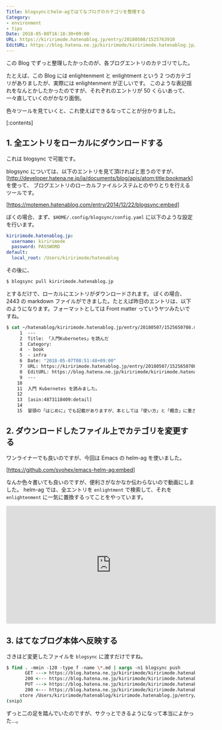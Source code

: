 ```yaml
---
Title: blogsyncとhelm-agではてなブログのカテゴリを整理する
Category:
- environment
- tips
Date: 2018-05-08T16:18:30+09:00
URL: https://kiririmode.hatenablog.jp/entry/20180508/1525763910
EditURL: https://blog.hatena.ne.jp/kiririmode/kiririmode.hatenablog.jp/atom/entry/17391345971642611015
---
```


この Blog でずっと整理したかったのが、各ブログエントリのカテゴリでした。

たとえば、この Blog には enlightenment と enlightment という 2 つのカテゴリがありましたが、実際には enlightenment が正しいです。
このような表記揺れをなんとかしたかったのですが、それぞれのエントリが 50 くらいあって、一々直していくのがかなり面倒。

色々ツールを見ていくと、これ使えばできるなってことが分かりました。

[:contents]

## 1. 全エントリをローカルにダウンロードする

これは blogsync で可能です。

blogsync については、以下のエントリを見て頂ければと思うのですが、[http://developer.hatena.ne.jp/ja/documents/blog/apis/atom:title:bookmark] を使って、
ブログエントリのローカルファイルシステムとのやりとりを行えるツールです。

[https://motemen.hatenablog.com/entry/2014/12/22/blogsync:embed]

ぼくの場合、まず、`$HOME/.config/blogsync/config.yaml` に以下のような設定を行います。

```yaml
kiririmode.hatenablog.jp:
  username: kiririmode
  password: PASSWORD
default:
  local_root: /Users/kiririmode/hatenablog
```

その後に、

```tcsh
$ blogsync pull kiririmode.hatenablog.jp
```

とするだけで、ローカルにエントリがダウンロードされます。
ぼくの場合、2443 の markdown ファイルができました。たとえば昨日のエントリは、以下のようになります。フォーマットとしては Front matter っていうヤツみたいですね。

```tcsh
$ cat ~/hatenablog/kiririmode.hatenablog.jp/entry/20180507/1525650708.md | head -15 | cat -n
     1  ---
     2  Title: 「入門Kubernetes」を読んだ
     3  Category:
     4  - book
     5  - infra
     6  Date: "2018-05-07T08:51:48+09:00"
     7  URL: https://kiririmode.hatenablog.jp/entry/20180507/1525650708
     8  EditURL: https://blog.hatena.ne.jp/kiririmode/kiririmode.hatenablog.jp/atom/entry/17391345971642224256
     9  ---
    10
    11  入門 Kubernetes を読みました。
    12
    13  [asin:4873118409:detail]
    14
    15  冒頭の「はじめに」でも記載がありますが、本としては「使い方」と「概念」に重きを置いた構成になっています。
```

## 2. ダウンロードしたファイル上でカテゴリを変更する

ワンライナーでも良いのですが、今回は Emacs の helm-ag を使いました。

[https://github.com/syohex/emacs-helm-ag:embed]

なんか色々書いても良いのですが、便利さがなかなか伝わらないので動画にしました。
helm-ag では、全エントリを `enlightment` で検索して、それを `enlightenment` に一気に置換するってことをやっています。

<iframe width="560" height="315" src="https://www.youtube.com/embed/q0kNoPXInug?ecver=1" frameborder="0" allow="autoplay; encrypted-media" allowfullscreen></iframe>

## 3. はてなブログ本体へ反映する

さきほど変更したファイルを `blogsync` に渡すだけですね。

```tcsh
$ find . -mmin -120 -type f -name \*.md | xargs -n1 blogsync push
       GET ---> https://blog.hatena.ne.jp/kiririmode/kiririmode.hatenablog.jp/atom/entry/8454420450078217445
       200 <--- https://blog.hatena.ne.jp/kiririmode/kiririmode.hatenablog.jp/atom/entry/8454420450078217445
       PUT ---> https://blog.hatena.ne.jp/kiririmode/kiririmode.hatenablog.jp/atom/entry/8454420450078217445
       200 <--- https://blog.hatena.ne.jp/kiririmode/kiririmode.hatenablog.jp/atom/entry/8454420450078217445
     store /Users/kiririmode/hatenablog/kiririmode.hatenablog.jp/entry/20070405/1181142740.md
(snip)
```

ずっと二の足を踏んでいたのですが、サクっとできるようになって本当によかった…。
